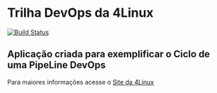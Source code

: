 # Trilha DevOps da 4Linux

<!-- Altere a Flag abaixo com sua URL do Travis -->
[![Build Status](https://travis-ci.com/felipea90/DevOpsLab-HelloWorld.svg?branch=master)](https://travis-ci.com/felipea90/DevOpsLab-HelloWorld)

## Aplicação criada para exemplificar o Ciclo de uma PipeLine DevOps


Para maiores informações acesse o [Site da 4Linux](https://www.4linux.com.br/cursos/devops)
